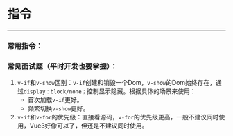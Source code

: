 # 指令

------

### 常用指令：

### 常见面试题（平时开发也要掌握）：

1. `v-if`和`v-show`区别：`v-if`创建和销毁一个Dom，`v-show`的Dom始终存在，通过`display：block/none；`控制显示隐藏。根据具体的场景来使用：
   - 首次加载`v-if`更好。
   - 频繁切换`v-show`更好。
2. `v-if`和`v-for`的优先级：直接看源码，`v-for`的优先级更高，一般不建议同时使用，Vue3好像可以了，但还是不建议同时使用。